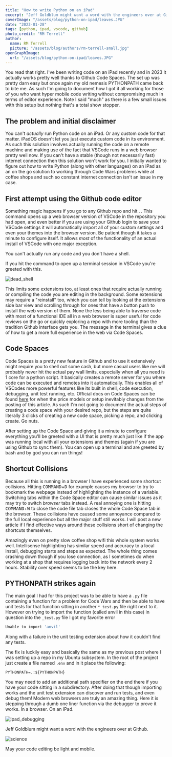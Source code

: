 ```yaml
---
title: "How to write Python on an iPad"
excerpt: "Jeff Goldblum might want a word with the engineers over at Github."
coverImage: "/assets/blog/python-on-ipad/leaves.JPG"
date: "2023-01-28"
tags: [python, ipad, vscode, github]
photo_credit: "RM Terrell"
author:
  name: RM Terrell
  picture: "/assets/blog/authors/rm-terrell-small.jpg"
openGraphImage:
  url: "/assets/blog/python-on-ipad/leaves.JPG"
---
```


You read that right. I've been writing code on an iPad recently and in 2023 it actually works pretty well thanks to Github Code Spaces. The set up was pretty darn easy but once again my old nemesis PYTHONPATH came back to bite me. As such I'm going to document how I got it all working for those of you who want hyper mobile code writing without compromising much in terms of editor experience. Note I said "much" as there is a few small issues with this setup but nothing that's a total show stopper.

## The problem and initial disclaimer

You can't _actually_ run Python code on an iPad. Or any custom code for that matter. iPadOS doesn't let you just execute custom code in its environment. As such this solution involves actually running the code on a remote machine and making use of the fact that VSCode runs in a web browser pretty well now. If you can't have a stable (though not necessarily fast) internet connection then this solution won't work for you. I initially wanted to figure out how to write Python (along with other languages) on an iPad as an on the go solution to working through Code Wars problems while at coffee shops and such so constant internet connection isn't an issue in my case.

## First attempt using the Github code editor

Something magic happens if you go to any Github repo and hit `.`. This command opens up a web browser version of VSCode in the repository you had open, and even better if you are using your Github login to save your VSCode settings it will automatically import all of your custom settings and even your themes into the browser version. Be patient though it takes a minute to configure itself. It allows _most_ of the functionality of an actual install of VSCode with one major exception.

You can't actually run any code and you don't have a shell.

If you hit the command to open up a terminal session in VSCode you're greeted with this.

![dead_shell](/assets/img/vscode-ipad/dead_shell.PNG)

This limits some extensions too, at least ones that require actually running or compiling the code you are editing in the background. Some extensions may require a "reinstall" too, which you can tell by looking at the extensions side bar view and scrolling through for ones that have a button push to install the web version of them. None the less being able to traverse code with most of a functional IDE all in a web browser is super useful for code reviews on the go or quickly exploring a repo with more tooling than the tradition Github interface gets you. The message in the terminal gives a clue of how to get a more full experience in the web via Code Spaces.

## Code Spaces

Code Spaces is a pretty new feature in Github and to use it extensively might require you to shell out some cash, but more casual users like me will probably never hit the actual pay wall limits, especially when all you need is 1 core for a python script. It basically creates a remote server for you where code can be executed and remotes into it automatically. This enables all of VSCodes more powerful features like its built in shell, code execution, debugging, unit test running, etc. Official docs on Code Spaces can be found [here](https://github.com/features/codespaces) for when the price models or setup inevitably changes from the posting of this article. As such I'm not going to document the actual steps of creating a code space with your desired repo, but the steps are quite literally 3 clicks of creating a new code space, picking a repo, and clicking create. Go nuts.

After setting up the Code Space and giving it a minute to configure everything you'll be greeted with a UI that is pretty much just like if the app was running local with all your extensions and themes (again if you are using Github to sync them). You can open up a terminal and are greeted by bash and by god you can run things!

## Shortcut Collisions

Because all this is running in a browser I have experienced some shortcut collisions. Hitting <kbd>COMMAND</kbd>+<kbd>D</kbd> for example causes my browser to try to bookmark the webpage instead of highlighting the instance of a variable. Switching tabs within the Code Space editor can cause similar issues as it may try to switch _browser_ tabs instead. A real annoying one is hitting <kbd>COMMAND</kbd>+<kbd>W</kbd> to close the code file tab closes the whole Code Space tab in the browser. These collisions have caused some annoyance compared to the full local experience but all the major stuff still works. I will post a new article if I find effective ways around these collisions short of changing the shortcuts themselves.

Amazingly even on pretty slow coffee shop wifi this whole system works well. Intellisense highlighting has similar speed and accuracy to a local install, debugging starts and steps as expected. The whole thing comes crashing down though if you lose connection, as I sometimes do when working at a shop that requires logging back into the network every 2 hours. Stability over speed seems to be the key here.

## PYTHONPATH strikes again

The main goal I had for this project was to be able to have a `.py` file containing a function for a problem for Code Wars and then be able to have unit tests for that function sitting in another `*_test.py` file right next to it. However on trying to import the function (called anvil in this case) in question into the `_test.py` file I got my favorite error

```bash
Unable to import 'anvil'
```

Along with a failure in the unit testing extension about how it couldn't find any tests.

The fix is luckily easy and basically the same as my previous post where I was setting up a repo in my Ubuntu subsystem. In the root of the project just create a file named `.env` and in it place the following:

```.env
PYTHONPATH=.:${PYTHONPATH}
```

You may need to add an additional path specifier on the end there if you have your code sitting in a subdirectory. After doing that though importing works and the unit test extension can discover and run tests, and even debug them! Modern web browsers are truly an amazing thing. Here it is stepping through a dumb one liner function via the debugger to prove it works. In a browser. On an iPad.

![ipad_debugging](/assets/img/vscode-ipad/ipad_debugging.jpg)

Jeff Goldblum might want a word with the engineers over at Github.

![science](/assets/img/vscode-ipad/science.jpg)

May your code editing be light and mobile.
